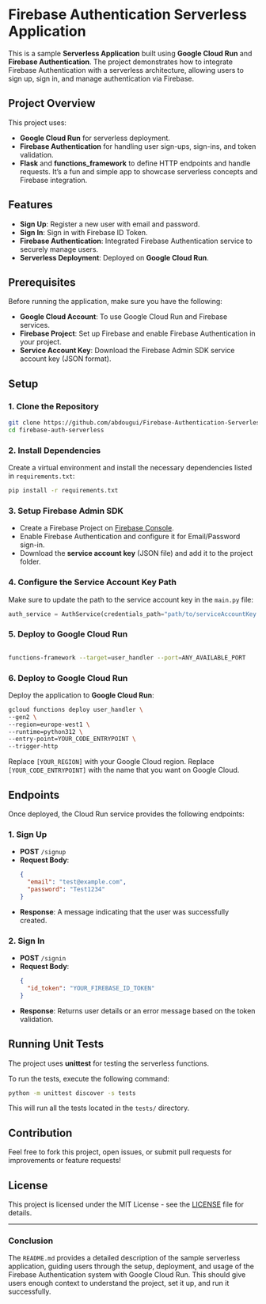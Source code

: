 # Firebase Authentication Serverless Application

This is a sample **Serverless Application** built using **Google Cloud Run** and **Firebase Authentication**. The project demonstrates how to integrate Firebase Authentication with a serverless architecture, allowing users to sign up, sign in, and manage authentication via Firebase.

## Project Overview

This project uses:

- **Google Cloud Run** for serverless deployment.
- **Firebase Authentication** for handling user sign-ups, sign-ins, and token validation.
- **Flask** and **functions_framework** to define HTTP endpoints and handle requests.
It’s a fun and simple app to showcase serverless concepts and Firebase integration.

## Features

- **Sign Up**: Register a new user with email and password.
- **Sign In**: Sign in with Firebase ID Token.
- **Firebase Authentication**: Integrated Firebase Authentication service to securely manage users.
- **Serverless Deployment**: Deployed on **Google Cloud Run**.

## Prerequisites

Before running the application, make sure you have the following:

- **Google Cloud Account**: To use Google Cloud Run and Firebase services.
- **Firebase Project**: Set up Firebase and enable Firebase Authentication in your project.
- **Service Account Key**: Download the Firebase Admin SDK service account key (JSON format).
## Setup

### 1. Clone the Repository

```bash
git clone https://github.com/abdougui/Firebase-Authentication-Serverless-Application.git
cd firebase-auth-serverless
```

### 2. Install Dependencies

Create a virtual environment and install the necessary dependencies listed in `requirements.txt`:

```bash
pip install -r requirements.txt
```

### 3. Setup Firebase Admin SDK

- Create a Firebase Project on [Firebase Console](https://console.firebase.google.com/).
- Enable Firebase Authentication and configure it for Email/Password sign-in.
- Download the **service account key** (JSON file) and add it to the project folder.

### 4. Configure the Service Account Key Path

Make sure to update the path to the service account key in the `main.py` file:

```python
auth_service = AuthService(credentials_path="path/to/serviceAccountKey.json")
```
### 5. Deploy to Google Cloud Run
```bash

functions-framework --target=user_handler --port=ANY_AVAILABLE_PORT
```

### 6. Deploy to Google Cloud Run

Deploy the application to **Google Cloud Run**:

```bash
gcloud functions deploy user_handler \
--gen2 \
--region=europe-west1 \
--runtime=python312 \
--entry-point=YOUR_CODE_ENTRYPOINT \
--trigger-http
```

Replace `[YOUR_REGION]` with your Google Cloud region.
Replace `[YOUR_CODE_ENTRYPOINT]` with the name that you want on Google Cloud.

## Endpoints

Once deployed, the Cloud Run service provides the following endpoints:

### 1. **Sign Up**

- **POST** `/signup`
- **Request Body**:
  ```json
  {
    "email": "test@example.com",
    "password": "Test1234"
  }
  ```
- **Response**: A message indicating that the user was successfully created.
  
### 2. **Sign In**

- **POST** `/signin`
- **Request Body**:
  ```json
  {
    "id_token": "YOUR_FIREBASE_ID_TOKEN"
  }
  ```
- **Response**: Returns user details or an error message based on the token validation.

## Running Unit Tests

The project uses **unittest** for testing the serverless functions.

To run the tests, execute the following command:

```bash
python -m unittest discover -s tests
```

This will run all the tests located in the `tests/` directory.

## Contribution

Feel free to fork this project, open issues, or submit pull requests for improvements or feature requests!

## License

This project is licensed under the MIT License - see the [LICENSE](LICENSE) file for details.

---

### Conclusion

The `README.md` provides a detailed description of the sample serverless application, guiding users through the setup, deployment, and usage of the Firebase Authentication system with Google Cloud Run. This should give users enough context to understand the project, set it up, and run it successfully.